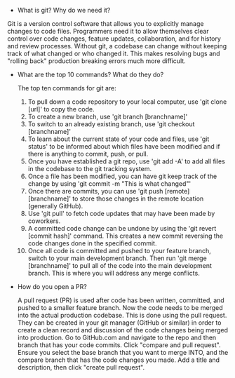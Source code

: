 - What is git? Why do we need it?

Git is a version control software that allows you to explicitly manage changes to code files. Programmers need it to allow themselves clear control over code changes, feature updates, collaboration, and for history and review processes. Without git, a codebase can change without keeping track of what changed or who changed it. This makes resolving bugs and "rolling back" production breaking errors much more difficult.

- What are the top 10 commands? What do they do?
  <!-- prettier-ignore -->
  The top ten commands for git are:

  1. To pull down a code repository to your local computer, use 'git clone [url]' to copy the code.
  2. To create a new branch, use 'git branch [branchname]'
  3. To switch to an already existing branch, use 'git checkout [branchname]'
  4. To learn about the current state of your code and files, use 'git status' to be informed about which files have been modified and if there is anything to commit, push, or pull.
  5. Once you have established a git repo, use 'git add -A' to add all files in the codebase to the git tracking system.
  6. Once a file has been modified, you can have git keep track of the change by using 'git commit -m "This is what changed"'
  7. Once there are commits, you can use 'git push [remote] [branchname]' to store those changes in the remote location (generally GitHub).
  8. Use 'git pull' to fetch code updates that may have been made by coworkers.
  9. A committed code change can be undone by using the 'git revert [commit hash]' command. This creates a new commit reversing the code changes done in the specified commit.
  10. Once all code is committed and pushed to your feature branch, switch to your main development branch. Then run 'git merge [branchname]' to pull all of the code into the main development branch. This is where you will address any merge conflicts.

- How do you open a PR?

  A pull request (PR) is used after code has been written, committed, and pushed to a smaller feature branch. Now the code needs to be merged into the actual production codebase. This is done using the pull request. They can be created in your git manager (GitHub or similar) in order to create a clean record and discussion of the code changes being merged into production. Go to GitHub.com and navigate to the repo and then branch that has your code commits. Click "compare and pull request". Ensure you select the base branch that you want to merge INTO, and the compare branch that has the code changes you made. Add a title and description, then click "create pull request".
